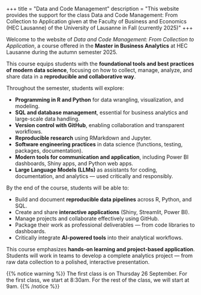 +++
title = "Data and Code Management"
description = "This website provides the support for the class Data and Code Management: From Collection to Application given at the Faculty of Business and Economics (HEC Lausanne) of the University of Lausanne in Fall (currently 2025)"
+++

Welcome to the website of *Data and Code Management: From Collection to Application*, a course offered in the **Master in Business Analytics** at HEC Lausanne during the autumn semester 2025.

This course equips students with the **foundational tools and best practices of modern data science**, focusing on how to collect, manage, analyze, and share data in a **reproducible and collaborative way**.

Throughout the semester, students will explore:

* **Programming in R and Python** for data wrangling, visualization, and modeling.
* **SQL and database management**, essential for business analytics and large-scale data handling.
* **Version control with GitHub**, enabling collaboration and transparent workflows.
* **Reproducible research** using RMarkdown and Jupyter.
* **Software engineering practices** in data science (functions, testing, packages, documentation).
* **Modern tools for communication and application**, including Power BI dashboards, Shiny apps, and Python web apps.
* **Large Language Models (LLMs)** as assistants for coding, documentation, and analytics — used critically and responsibly.

By the end of the course, students will be able to:

* Build and document **reproducible data pipelines** across R, Python, and SQL.
* Create and share **interactive applications** (Shiny, Streamlit, Power BI).
* Manage projects and collaborate effectively using GitHub.
* Package their work as professional deliverables — from code libraries to dashboards.
* Critically integrate **AI-powered tools** into their analytical workflows.

This course emphasizes **hands-on learning and project-based application**. Students will work in teams to develop a complete analytics project — from raw data collection to a polished, interactive presentation.

{{% notice warning %}}
The first class is on Thursday 26 September. 
For the first class, we start at 8:30am.
For the rest of the class, we will start at 9am.
{{% /notice %}}
